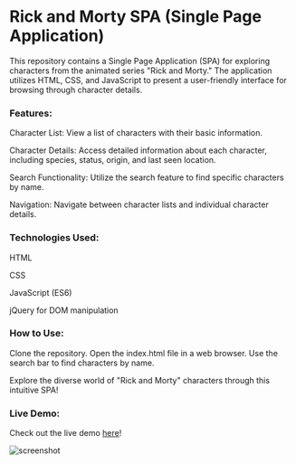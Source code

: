 # Rick and Morty SPA (Single Page Application)

This repository contains a Single Page Application (SPA) for exploring characters from the animated series "Rick and Morty." The application utilizes HTML, CSS, and JavaScript to present a user-friendly interface for browsing through character details.


### Features:

Character List: View a list of characters with their basic information.

Character Details: Access detailed information about each character, including species, status, origin, and last seen location.

Search Functionality: Utilize the search feature to find specific characters by name.

Navigation: Navigate between character lists and individual character details.


### Technologies Used:

HTML

CSS

JavaScript (ES6)

jQuery for DOM manipulation


### How to Use:

Clone the repository.
Open the index.html file in a web browser.
Use the search bar to find characters by name.

Explore the diverse world of "Rick and Morty" characters through this intuitive SPA!

### Live Demo:
Check out the live demo [here](https://carloscasaleiro.github.io/rick-and-morty-spa/)!

![screenshot](https://github.com/carloscasaleiro/spaRickMorty/assets/139387646/f23ed469-b382-47f2-9fce-973cd67ef219)
